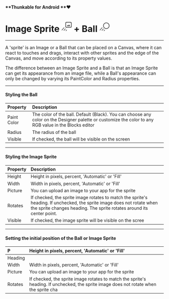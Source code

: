 #### **Thunkable for Android **❤

# Image Sprite ![](/assets/image-sprite-icon.png) + Ball ![](/assets/ball-icon.png)

---

A 'sprite' is an Image or a Ball that can be placed on a Canvas, where it can react to touches and drags, interact with other sprites  and the edge of the Canvas, and move according to its property values.

The difference between an Image Sprite and a Ball is that an Image Sprite can get its appearance from an image file, while a Ball's appearance can only be changed by varying its PaintColor and Radius properties.

---

#### Styling the Ball

| Property | Description |
| :--- | :--- |
| Paint Color | The color of the ball. Default \(Black\). You can choose any color on the Designer palette or customize the color to any RGB value in the Blocks editor |
| Radius | The radius of the ball |
| Visible | If checked, the ball will be visible on the screen |

---

#### Styling the Image Sprite

| Property | Description |
| :--- | :--- |
| Height | Height in pixels, percent, 'Automatic' or 'Fill' |
| Width | Width in pixels, percent, 'Automatic' or 'Fill' |
| Picture | You can upload an image to your app for the sprite |
| Rotates | If checked, the sprite image rotates to match the sprite's heading. If unchecked, the sprite image does not rotate when the sprite changes heading. The sprite rotates around its center point. |
| Visible | If checked, the image sprite will be visible on the scree |

---

#### Setting the initial position of the Ball or Image Sprite

| P | Height in pixels, percent, 'Automatic' or 'Fill' |
| :--- | :--- |
| Heading |  |
| Width | Width in pixels, percent, 'Automatic' or 'Fill' |
| Picture | You can upload an image to your app for the sprite |
| Rotates | If checked, the sprite image rotates to match the sprite's heading. If unchecked, the sprite image does not rotate when the sprite cha |



